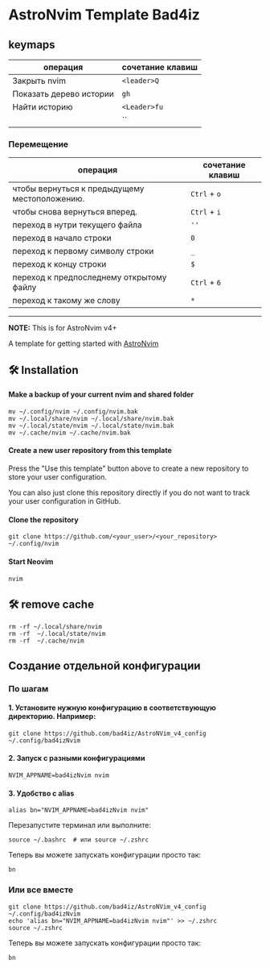 # AstroNvim Template Bad4iz

## keymaps

| операция                | сочетание клавиш |
| ----------------------- | ---------------- |
| Закрыть nvim            | `<leader>Q`      |
| Показать дерево истории | `gh`             |
| Найти историю           | `<Leader>fu`     |
|                         | ``               |

### Перемещение

| операция                                      | сочетание клавиш |
| --------------------------------------------- | ---------------- |
| чтобы вернуться к предыдущему местоположению. | `Ctrl` + `o`     |
| чтобы снова вернуться вперед.                 | `Ctrl` + `i`     |
| переход в нутри текущего файла                | `''`             |
| переход в начало строки                       | `0`              |
| переход к первому символу строки              | `_`              |
| переход к концу строки                        | `$`              |
| переход к предпоследнему открытому файлу      | `Ctrl` + `6`     |
| переход к такому же слову                     | `*`              |

---

**NOTE:** This is for AstroNvim v4+

A template for getting started with [AstroNvim](https://github.com/AstroNvim/AstroNvim)

## 🛠️ Installation

#### Make a backup of your current nvim and shared folder

```shell
mv ~/.config/nvim ~/.config/nvim.bak
mv ~/.local/share/nvim ~/.local/share/nvim.bak
mv ~/.local/state/nvim ~/.local/state/nvim.bak
mv ~/.cache/nvim ~/.cache/nvim.bak
```

#### Create a new user repository from this template

Press the "Use this template" button above to create a new repository to store your user configuration.

You can also just clone this repository directly if you do not want to track your user configuration in GitHub.

#### Clone the repository

```shell
git clone https://github.com/<your_user>/<your_repository> ~/.config/nvim
```

#### Start Neovim

```shell
nvim
```

## 🛠️ remove cache

```shell
rm -rf ~/.local/share/nvim
rm -rf  ~/.local/state/nvim
rm -rf  ~/.cache/nvim
```

## Создание отдельной конфигурации

### По шагам

#### 1. Установите нужную конфигурацию в соответствующую директорию. Например:

```shell
git clone https://github.com/bad4iz/AstroNVim_v4_config ~/.config/bad4izNvim
```

#### 2. Запуск с разными конфигурациями

```shell
NVIM_APPNAME=bad4izNvim nvim
```

#### 3. Удобство с alias

```shell
alias bn="NVIM_APPNAME=bad4izNvim nvim"
```

Перезапустите терминал или выполните:

```shell
source ~/.bashrc  # или source ~/.zshrc
```

Теперь вы можете запускать конфигурации просто так:

```shell
bn
```

### Или все вместе

```shell
git clone https://github.com/bad4iz/AstroNVim_v4_config ~/.config/bad4izNvim
echo 'alias bn="NVIM_APPNAME=bad4izNvim nvim"' >> ~/.zshrc
source ~/.zshrc
```

Теперь вы можете запускать конфигурации просто так:

```shell
bn
```
